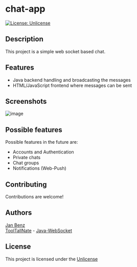 # chat-app

[![License: Unlicense](https://img.shields.io/badge/license-Unlicense-blue.svg)](http://unlicense.org/)

## Description

This project is a simple web socket based chat.

## Features

- Java backend handling and broadcasting the messages
- HTML/JavaScript frontend where messages can be sent

## Screenshots
![image](https://github.com/janbnz/chat-app/assets/23404813/063519dc-cabd-4318-b0d6-8c14c77c1335)

## Possible features

Possible features in the future are:
- Accounts and Authentication
- Private chats
- Chat groups
- Notifications (Web-Push)

## Contributing

Contributions are welcome!

## Authors

[Jan Benz](https://github.com/janbnz) <br>
[ToolTallNate](https://github.com/TooTallNate) - [Java-WebSocket](https://github.com/TooTallNate/Java-WebSocket)

## License

This project is licensed under the [Unlicense](http://unlicense.org/)

